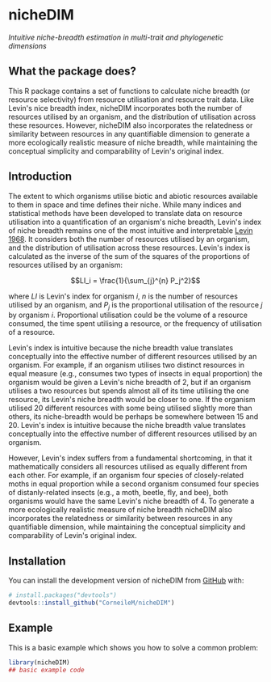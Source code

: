 
# nicheDIM
*Intuitive niche-breadth estimation in multi-trait and phylogenetic dimensions*

<!-- badges: start -->
<!-- badges: end -->

## What the package does?
This R package contains a set of functions to calculate niche breadth (or resource selectivity) from resource utilisation and resource trait data. Like Levin's nice breadth index, nicheDIM incorporates both the number of resources utilised by an organism, and the distribution of utilisation across these resources. However, nicheDIM also incorporates the relatedness or similarity between resources in any quantifiable dimension to generate a more ecologically realistic measure of niche breadth, while maintaining the conceptual simplicity and comparability of Levin's original index.

## Introduction
The extent to which organisms utilise biotic and abiotic resources available to them in space and time defines their niche. While many indices and statistical methods have been developed to translate data on resource utilisation into a quantification of an organism's niche breadth, Levin's index of niche breadth remains one of the most intuitive and interpretable [Levin 1968](https://books.google.co.za/books?hl=en&lr=&id=yOQ9DwAAQBAJ&oi=fnd&pg=PA3&dq=Levins,+R.+1968.+Evolution+in+changing+environments.+-++Princeton++Univ.+Press,+Princeton,++New+Jersey&ots=Ws88flux7n&sig=I-kN8_2C-xJDZcrXfhR20_Ki-eE). It considers both the number of resources utilised by an organism, and the distribution of utilisation across these resources. Levin's index is calculated as the inverse of the sum of the squares of the proportions of resources utilised by an organism:

$$LI_i = \frac{1}{\sum_{j}^{n} P_j^2}$$

where $LI$ is Levin's index for organism $i$, $n$ is the number of resources utilised by an organism, and $P_j$ is the proportional utilisation of the resource $j$ by organism $i$. Proportional utilisation could be the volume of a resource consumed, the time spent utilising a resource, or the frequency of utilisation of a resource.

Levin's index is intuitive because the niche breadth value translates conceptually into the effective number of different resources utilised by an organism. For example, if an organism utilises two distinct resources in equal measure (e.g., consumes two types of insects in equal proportion) the organism would be given a Levin's niche breadth of 2, but if an organism utilises a two resources but spends almost all of its time utilising the one resource, its Levin's niche breadth would be closer to one. If the organism utilised 20 different resources with some being utilised slightly more than others, its niche-breadth would be perhaps be somewhere between 15 and 20. Levin's index is intuitive because the niche breadth value translates conceptually into the effective number of different resources utilised by an organism.

However, Levin's index suffers from a fundamental shortcoming, in that it mathematically considers all resources utilised as equally different from each other. For example, if an organism four species of closely-related moths in equal proportion while a second organism consumed four species of distanly-related insects (e.g., a moth, beetle, fly, and bee), both organisms would have the same Levin's niche breadth of 4. To generate a more ecologically realistic measure of niche breadth nicheDIM also incorporates the relatedness or similarity between resources in any quantifiable dimension, while maintaining the conceptual simplicity and comparability of Levin's original index. 

## Installation

You can install the development version of nicheDIM from [GitHub](https://github.com/) with:

``` r
# install.packages("devtools")
devtools::install_github("CorneileM/nicheDIM")
```

## Example

This is a basic example which shows you how to solve a common problem:

``` r
library(nicheDIM)
## basic example code




```

